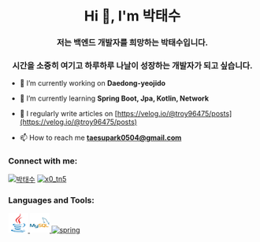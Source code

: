 <h1 align="center">Hi 👋, I'm 박태수</h1>
<h3 align="center">저는 백엔드 개발자를 희망하는 박태수입니다.</h3> 
<h3 align="center">시간을 소중히 여기고 하루하루 나날이 성장하는 개발자가 되고 싶습니다.</h3>

- 🔭 I’m currently working on **Daedong-yeojido**

- 🌱 I’m currently learning **Spring Boot, Jpa, Kotlin, Network**

- 📝 I regularly write articles on [https://velog.io/@troy96475/posts](https://velog.io/@troy96475/posts)

- 📫 How to reach me **taesupark0504@gmail.com**

<h3 align="left">Connect with me:</h3>
<p align="left">
<a href="https://linkedin.com/in/박태수" target="blank"><img align="center" src="https://raw.githubusercontent.com/rahuldkjain/github-profile-readme-generator/master/src/images/icons/Social/linked-in-alt.svg" alt="박태수" height="30" width="40" /></a>
<a href="https://instagram.com/x0_tn5" target="blank"><img align="center" src="https://raw.githubusercontent.com/rahuldkjain/github-profile-readme-generator/master/src/images/icons/Social/instagram.svg" alt="x0_tn5" height="30" width="40" /></a>
</p>

<h3 align="left">Languages and Tools:</h3>
<p align="left"> <a href="https://www.java.com" target="_blank" rel="noreferrer"> <img src="https://raw.githubusercontent.com/devicons/devicon/master/icons/java/java-original.svg" alt="java" width="40" height="40"/> </a> <a href="https://www.mysql.com/" target="_blank" rel="noreferrer"> <img src="https://raw.githubusercontent.com/devicons/devicon/master/icons/mysql/mysql-original-wordmark.svg" alt="mysql" width="40" height="40"/> </a> <a href="https://spring.io/" target="_blank" rel="noreferrer"> <img src="https://www.vectorlogo.zone/logos/springio/springio-icon.svg" alt="spring" width="40" height="40"/> </a> </p>
